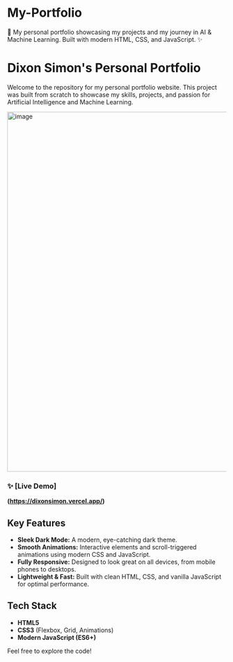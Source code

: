 # My-Portfolio
🤖 My personal portfolio showcasing my projects and my journey in AI &amp; Machine Learning. Built with modern HTML, CSS, and JavaScript. ✨

# Dixon Simon's Personal Portfolio

Welcome to the repository for my personal portfolio website. This project was built from scratch to showcase my skills, projects, and passion for Artificial Intelligence and Machine Learning.

<img width="1326" height="828" alt="image" src="https://github.com/user-attachments/assets/b20b1874-6beb-42f6-a196-fc3d7c72c55b" />


### ✨ [Live Demo]

**(https://dixonsimon.vercel.app/)**

## Key Features

-   **Sleek Dark Mode:** A modern, eye-catching dark theme.
-   **Smooth Animations:** Interactive elements and scroll-triggered animations using modern CSS and JavaScript.
-   **Fully Responsive:** Designed to look great on all devices, from mobile phones to desktops.
-   **Lightweight & Fast:** Built with clean HTML, CSS, and vanilla JavaScript for optimal performance.

## Tech Stack

-   **HTML5**
-   **CSS3** (Flexbox, Grid, Animations)
-   **Modern JavaScript (ES6+)**

Feel free to explore the code!
